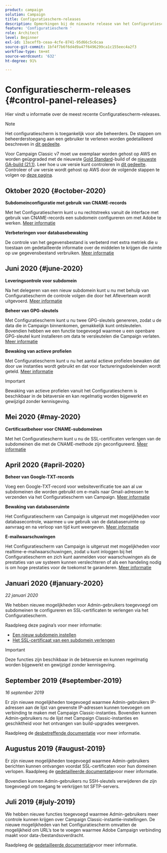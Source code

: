 ```yaml
---
product: campaign
solution: Campaign
title: Configuratiescherm-releases
description: Opmerkingen bij de nieuwste release van het Configuratiescherm.
feature: 'Configuratiescherm '
role: Architect
level: Beginner
exl-id: 13aceffb-ceaa-4cfe-8741-95d66c5c6caa
source-git-commit: 1bf4f7b6f6d4d9a47f6496299ca1c155eec4a2f3
workflow-type: tm+mt
source-wordcount: '632'
ht-degree: 91%

---
```


# Configuratiescherm-releases {#control-panel-releases}

Hier vindt u informatie over de meest recente Configuratiescherm-releases.

>[!NOTE]
>
>Het configuratiescherm is toegankelijk voor alle beheerders. De stappen om beheerderstoegang aan een gebruiker te verlenen worden gedetailleerd beschreven in [dit gedeelte](https://experienceleague.adobe.com/docs/control-panel/using/discover-control-panel/managing-permissions.html?lang=nl#discover-control-panel).
>
>Voor Campaign Classic v7 moet uw exemplaar worden gehost op AWS en worden geüpgraded met de nieuwste [Gold Standard](https://experienceleague.adobe.com/docs/campaign-classic/using/release-notes/gs-release/gs-overview.html?lang=nl)-build of de [nieuwste GA-build (21.1)](https://experienceleague.adobe.com/docs/campaign-classic/using/release-notes/latest-release.html?lang=nl#release-notes). Leer hoe u uw versie kunt controleren in [dit gedeelte](https://experienceleague.adobe.com/docs/campaign-classic/using/getting-started/starting-with-adobe-campaign/launching-adobe-campaign.html?lang=nl#getting-your-campaign-version). Controleer of uw versie wordt gehost op AWS door de volgende stappen te volgen op [deze pagina](faq.md).

## Oktober 2020 {#october-2020}

**Subdomeinconfiguratie met gebruik van CNAME-records**

Met het Configuratiescherm kunt u nu rechtstreeks vanuit de interface met gebruik van CNAME-records een subdomein configureren om met Adobe te werken. [Meer informatie](subdomains-certificates/using/setting-up-new-subdomain.md)

**Verbeteringen voor databasebewaking**

De controle van het gegevensbestand is verbeterd met extra metriek die u toestaan om gedetailleerde informatie over de middelen te krijgen die ruimte op uw gegevensbestand verbruiken. [Meer informatie](performance-monitoring/using/database-monitoring.md)

## Juni 2020 {#june-2020}

**Leveringsontrole voor subdomein**

Na het delegeren van een nieuw subdomein kunt u nu met behulp van Configuratiescherm de controle volgen die door het Afleverteam wordt uitgevoerd. [Meer informatie](subdomains-certificates/using/setting-up-new-subdomain.md)

**Beheer van GPG-sleutels**

Met Configuratiescherm kunt u nu twee GPG-sleutels genereren, zodat u de data die in Campaign binnenkomen, gemakkelijk kunt ontsleutelen. Bovendien hebben we een functie toegevoegd waarmee u een openbare GPG-sleutel kunt installeren om data te versleutelen die Campaign verlaten. [Meer informatie](instances-settings/using/gpg-keys-management.md)

**Bewaking van actieve profielen**

Met Configuratiescherm kunt u nu het aantal actieve profielen bewaken dat door uw instanties wordt gebruikt en dat voor factureringsdoeleinden wordt geteld. [Meer informatie](performance-monitoring/using/active-profiles-monitoring.md)

>[!IMPORTANT]
>
>Bewaking van actieve profielen vanuit het Configuratiescherm is beschikbaar in de bètaversie en kan regelmatig worden bijgewerkt en gewijzigd zonder kennisgeving.

## Mei 2020 {#may-2020}

**Certificaatbeheer voor CNAME-subdomeinen**

Met het Configuratiescherm kunt u nu de SSL-certificaten verlengen van de subdomeinen die met de CNAME-methode zijn geconfigureerd. [Meer informatie](subdomains-certificates/using/renewing-subdomain-certificate.md)

## April 2020 {#april-2020}

**Beheer van Google-TXT-records**

Voeg een Google-TXT-record voor websiteverificatie toe aan al uw subdomeinen die worden gebruikt om e-mails naar Gmail-adressen te verzenden via het Configuratiescherm van Campaign. [Meer informatie](subdomains-certificates/using/managing-txt-records.md)

**Bewaking van databaseruimte**

Het Configuratiescherm van Campaign is uitgerust met mogelijkheden voor databasecontrole, waarmee u uw gebruik van de databaseruimte op aanvraag en na verloop van tijd kunt weergeven. [Meer informatie](performance-monitoring/using/database-monitoring.md)

**E-mailwaarschuwingen**

Het Configuratiescherm van Campaign is uitgerust met mogelijkheden voor realtime-e-mailwaarschuwingen, zodat u kunt inloggen bij het Configuratiescherm en zich kunt aanmelden voor waarschuwingen als de prestaties van uw systeem kunnen verslechteren of als een handeling nodig is om hoge prestaties voor de toekomst te garanderen. [Meer informatie](performance-monitoring/using/email-alerting.md)

## Januari 2020 {#january-2020}

*22 januari 2020*

We hebben nieuwe mogelijkheden voor Admin-gebruikers toegevoegd om subdomeinen te configureren en SSL-certificaten te verlengen via het Configuratiescherm.

Raadpleeg deze pagina’s voor meer informatie:
* [Een nieuw subdomein instellen](subdomains-certificates/using/setting-up-new-subdomain.md)
* [Het SSL-certificaat van een subdomein verlengen](subdomains-certificates/using/renewing-subdomain-certificate.md)

>[!IMPORTANT]
>
>Deze functies zijn beschikbaar in de bètaversie en kunnen regelmatig worden bijgewerkt en gewijzigd zonder kennisgeving.

## September 2019 {#september-2019}

*16 september 2019*

Er zijn nieuwe mogelijkheden toegevoegd waarmee Admin-gebruikers IP-adressen aan de lijst van gewenste IP-adressen kunnen toevoegen om verbinding te maken met Campaign Classic-instanties.
Bovendien kunnen Admin-gebruikers nu de lijst met Campaign Classic-instanties en geschiktheid voor het ontvangen van build-upgrades weergeven.

Raadpleeg de [desbetreffende documentatie](instances-settings/using/ip-allow-listing-instance-access.md) voor meer informatie.

## Augustus 2019 {#august-2019}

Er zijn nieuwe mogelijkheden toegevoegd waarmee Admin-gebruikers berichten kunnen ontvangen voordat SSL-certificaten voor hun domeinen verlopen. Raadpleeg de [gedetailleerde documentatie](subdomains-certificates/using/monitoring-ssl-certificates.md)voor meer informatie.

Bovendien kunnen Admin-gebruikers nu SSH-sleutels verwijderen die zijn toegevoegd om toegang te verkrijgen tot SFTP-servers.

## Juli 2019 {#july-2019}

We hebben nieuwe functies toegevoegd waarmee Admin-gebruikers meer controle kunnen krijgen over Campaign Classic-instantie-instellingen. De nieuwe mogelijkheden van het Configuratiescherm omvatten de mogelijkheid om URL’s toe te voegen waarmee Adobe Campaign verbinding maakt voor data-/bestandsoverdracht.

Raadpleeg de [gedetailleerde documentatie](instances-settings/using/url-permissions.md)voor meer informatie.

